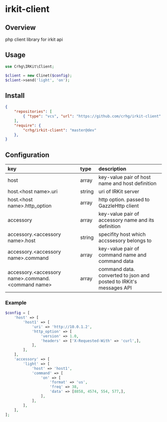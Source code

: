 # irkit-client

## Overview
php client library for irkit api

## Usage

```php
use Crhg\IRKit\Client;

$client = new Clinet($config);
$client->send('light', 'on');
```

## Install

```json
{
    "repositories": [
        { "type": "vcs", "url": "https://github.com/crhg/irkit-client" }
    ],
    "require": {
        "crhg/irkit-client": "master@dev"
    },
}
```

## Configuration

| key    | type   | description  |
|:--|:---|:----------|
| host | array | key-value pair of host name and host definition |
| host.\<host name\>.uri | string | uri of IRKit server |
| host.\<host name\>.http_option | array | http option. passed to GazzleHttp client |
| accessory | array | key-value pair of accessory name and its definition |
| accessory.\<accessory name\>.host | string | specifity host which accssesory belongs to |
| accessory.\<accessory name\>.command | array | key-value pair of command name and command data |
| accessory.\<accessory name\>.command.\<command name\> | array | command data. converted to json and posted to IRKit's messages API | 

### Example
```php
$config = [
    'host' => [
        'host1' => [
            'uri' => 'http://10.0.1.2',
            'http_option' => [
                'version' => 1.0,
                'headers' => ['X-Requested-With' => 'curl',],
            ],
        ],
    ],
    'accessory' => [
        'light' => [
            'host' => 'host1',
            'command' => [
                'on' => [
                    'format' => 'us',
                    'freq' => 38,
                    'data' => [8858, 4574, 554, 577,],
                ],
            ],
        ],
    ],
];
```
